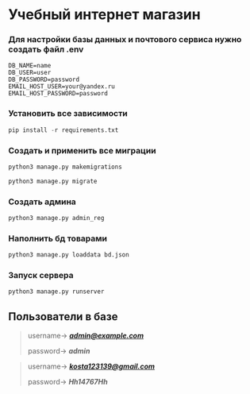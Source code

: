 # Учебный интернет магазин

### Для настройки базы данных и почтового сервиса нужно создать файл .env

```
DB_NAME=name
DB_USER=user
DB_PASSWORD=password
EMAIL_HOST_USER=your@yandex.ru
EMAIL_HOST_PASSWORD=password
```

### Установить все зависимости 
```python
pip install -r requirements.txt
```

### Создать и применить все миграции
```python
python3 manage.py makemigrations
```
```python
python3 manage.py migrate 
```

### Создать админа
```python
python3 manage.py admin_reg 
```

### Наполнить бд товарами
``` python
python3 manage.py loaddata bd.json
```

### Запуск сервера
```python
python3 manage.py runserver 
```
 
## Пользователи в базе

>username-> ***admin@example.com***
> 
>password-> ***admin***

>username-> ***kosta123139@gmail.com***
> 
>password-> ***Hh14767Hh***

